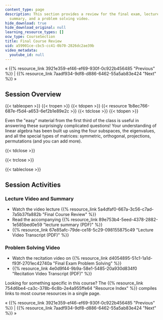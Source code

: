 ```yaml
---
content_type: page
description: This section provides a review for the final exam, lecture video and
  summary, and a problem solving video.
hide_download: true
hide_download_original: null
learning_resource_types: []
ocw_type: CourseSection
title: Final Course Review
uid: a59901ce-cbc5-cc41-0b70-2826dc2ae39b
video_metadata:
  youtube_id: null
---
```


« {{% resource_link 3921e359-ef46-ef69-930f-0c922b456485 "Previous" %}} | {{% resource_link 7aadf934-9df8-d886-6462-55a5ab83e424 "Next" %}} »

Session Overview
----------------

{{< tableopen >}}
{{< tropen >}}
{{< tdopen >}}
{{< resource 1b8ec766-687e-f5d4-a653-6ef2b1e89e2c >}}
{{< tdclose >}}
{{< tdopen >}}


Even the "easy" material from the first third of the class is useful in answering these surprisingly complicated questions! Your understanding of linear algebra has been built up using the four subspaces, the eigenvalues, and all the special types of matrices: symmetric, orthogonal, projections, permutations (and you can add more).


{{< tdclose >}}

{{< trclose >}}

{{< tableclose >}}

Session Activities
------------------

### Lecture Video and Summary

*   Watch the video lecture {{% resource_link 5a4dfaf0-667a-3c56-c7ad-7a5b37fa882b "Final Course Review" %}}
*   Read the accompanying {{% resource_link 89e753b4-5eed-4378-2882-1e585bed0e59 "lecture summary (PDF)" %}}
*   {{% resource_link 67e85afc-79de-ce18-5c29-098155875c49 "Lecture Video Transcript (PDF)" %}}

### Problem Solving Video

*   Watch the recitation video on {{% resource_link d4054895-51c1-1a1d-f93f-2701ec42740a "Final Exam Problem Solving" %}}
*   {{% resource_link 4e0d9f44-9b9a-58e1-5485-20a930d834f0 "Recitation Video Transcript (PDF)" %}}

Looking for something specific in this course? The {{% resource_link 754d6be4-ca3c-378b-6c8b-2e4a955ffe64 "Resource Index" %}} compiles links to most course resources in a single page.

« {{% resource_link 3921e359-ef46-ef69-930f-0c922b456485 "Previous" %}} | {{% resource_link 7aadf934-9df8-d886-6462-55a5ab83e424 "Next" %}} »